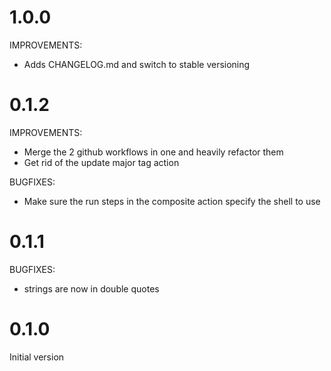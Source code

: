 # 1.0.0

IMPROVEMENTS:

* Adds CHANGELOG.md and switch to stable versioning

# 0.1.2

IMPROVEMENTS:

* Merge the 2 github workflows in one and heavily refactor them
* Get rid of the update major tag action

BUGFIXES:

* Make sure the run steps in the composite action specify the shell to use

# 0.1.1

BUGFIXES:

* strings are now in double quotes

# 0.1.0

Initial version
